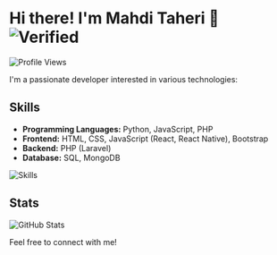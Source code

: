 # Hi there! I'm Mahdi Taheri 👋 ![Verified](https://img.shields.io/badge/Verified-blueviolet?style=flat-square)
![Profile Views](https://komarev.com/ghpvc/?username=MhdiTaheri&color=blueviolet)

I'm a passionate developer interested in various technologies:

## Skills
- **Programming Languages:** Python, JavaScript, PHP
- **Frontend:** HTML, CSS, JavaScript (React, React Native), Bootstrap
- **Backend:** PHP (Laravel)
- **Database:** SQL, MongoDB

![Skills](https://github-readme-stats.vercel.app/api/top-langs/?username=MhdiTaheri&layout=compact&theme=radical)

## Stats
![GitHub Stats](https://github-readme-stats.vercel.app/api?username=MhdiTaheri&show_icons=true&theme=radical)

Feel free to connect with me!
